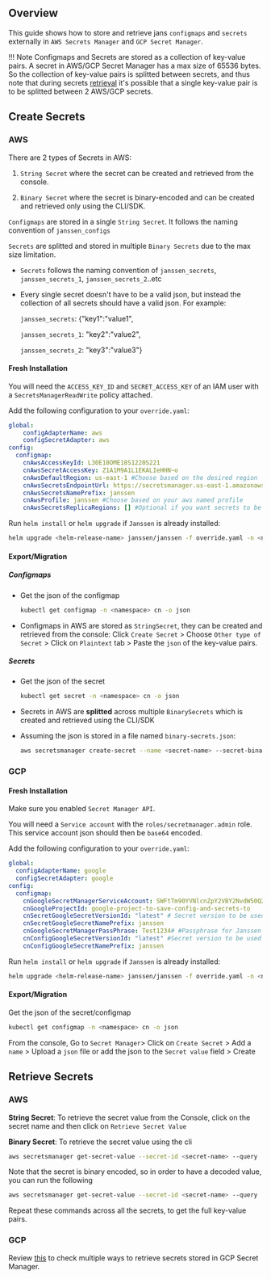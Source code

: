 ## Overview
   This guide shows how to store and retrieve jans `configmaps` and `secrets` externally in `AWS Secrets Manager` and `GCP Secret Manager`.  

!!! Note
    Configmaps and Secrets are stored as a collection of key-value pairs. A secret in AWS/GCP Secret Manager has a max size of 65536 bytes. So the collection of key-value pairs is splitted between secrets, and thus note that during secrets [retrieval](#retrieve-secrets-) it's possible that a single key-value pair is to be splitted between 2 AWS/GCP secrets.

##  Create Secrets

### AWS

There are 2 types of Secrets in AWS:

 1. `String Secret` where the secret can be created and retrieved from the console.

 2. `Binary Secret` where the secret is binary-encoded and can be created and retrieved only using the CLI/SDK.

`Configmaps` are stored in a single `String Secret`. It follows the naming convention of `janssen_configs`

`Secrets` are splitted and stored in multiple `Binary Secrets` due to the max size limitation.

 - `Secrets` follows the naming convention of `janssen_secrets`, `janssen_secrets_1`, `janssen_secrets_2`..etc
 
 - Every single secret doesn't have to be a valid json, but instead the collection of all secrets should have a valid json. For example: 

      `janssen_secrets`: {"key1":"value1",

      `janssen_secrets_1`: "key2":"value2",
      
      `janssen_secrets_2`: "key3":"value3"}




#### Fresh Installation

You will need the `ACCESS_KEY_ID` and `SECRET_ACCESS_KEY` of an IAM user with a `SecretsManagerReadWrite` policy attached.

Add the following configuration to your `override.yaml`:
```yaml
global:
    configAdapterName: aws
    configSecretAdapter: aws 
config:
  configmap:
    cnAwsAccessKeyId: L30E10OME18S1220S221
    cnAwsSecretAccessKey: Z1A1M9A1L1EKALIeHHN~o
    cnAwsDefaultRegion: us-east-1 #Choose based on the desired region
    cnAwsSecretsEndpointUrl: https://secretsmanager.us-east-1.amazonaws.com #Choose based on the desired region
    cnAwsSecretsNamePrefix: janssen
    cnAwsProfile: janssen #Choose based on your aws named profile 
    cnAwsSecretsReplicaRegions: [] #Optional if you want secrets to be replicated. [{"Region": "us-west-1"}, {"Region": "us-west-2"}]
```

Run `helm install` or `helm upgrade` if `Janssen` is already installed:
        
```bash
helm upgrade <helm-release-name> janssen/janssen -f override.yaml -n <namespace>
```

#### Export/Migration

##### Configmaps 
- Get the json of the configmap
  ```bash
  kubectl get configmap -n <namespace> cn -o json 
  ```

- Configmaps in AWS are stored as `StringSecret`, they can be created and retrieved from the console:
  Click `Create Secret` > Choose `Other type of Secret` > Click on `Plaintext` tab > Paste the `json` of the key-value pairs.

##### Secrets
- Get the json of the secret
  ```bash
  kubectl get secret -n <namespace> cn -o json 
  ```

- Secrets in AWS are **splitted** across multiple `BinarySecrets` which is created and retrieved using the CLI/SDK

- Assuming the json is stored in a file named `binary-secrets.json`:
  ```bash
  aws secretsmanager create-secret --name <secret-name> --secret-binary fileb://binary-secrets.json --region <secret-region>
  ```


### GCP 

#### Fresh Installation
Make sure you enabled `Secret Manager API`.

You will need a `Service account` with the `roles/secretmanager.admin` role. This service account json should then be `base64` encoded.

Add the following configuration to your `override.yaml`:
```yaml
global:
  configAdapterName: google
  configSecretAdapter: google 
config:
  configmap:
    cnGoogleSecretManagerServiceAccount: SWFtTm90YVNlcnZpY2VBY2NvdW50Q2hhbmdlTWV0b09uZQo= #base64 encoded service account json
    cnGoogleProjectId: google-project-to-save-config-and-secrets-to
    cnSecretGoogleSecretVersionId: "latest" # Secret version to be used for secret configuration. Defaults to latest and should normally always stay that way. 
    cnSecretGoogleSecretNamePrefix: janssen
    cnGoogleSecretManagerPassPhrase: Test1234# #Passphrase for Janssen secret in Google Secret Manager. Used for encrypting and decrypting data from Google's Secret Manager. 
    cnConfigGoogleSecretVersionId: "latest" #Secret version to be used for configuration. Defaults to latest and should normally always stay that way.
    cnConfigGoogleSecretNamePrefix: janssen
```    

Run `helm install` or `helm upgrade` if `Janssen` is already installed:
        
```bash
helm upgrade <helm-release-name> janssen/janssen -f override.yaml -n <namespace>
```

#### Export/Migration 


Get the json of the secret/configmap
```bash
kubectl get configmap -n <namespace> cn -o json 
```

From the console, Go to `Secret Manager`> Click on `Create Secret` > Add a `name` > Upload a `json` file or add the json to the `Secret value` field > Create


## Retrieve Secrets 
### AWS
**String Secret**: To retrieve the secret value from the Console, click on the secret name and then click on `Retrieve Secret Value`

**Binary Secret**: To retrieve the secret value using the cli
```bash
aws secretsmanager get-secret-value --secret-id <secret-name> --query 'SecretBinary' --output text --region <secret-region>
```

Note that the secret is binary encoded, so in order to have a decoded value, you can run the following
```bash
aws secretsmanager get-secret-value --secret-id <secret-name> --query 'SecretBinary' --output text --region <secret-region> | base64 --decode
```

Repeat these commands across all the secrets, to get the full key-value pairs.

### GCP 

Review [this](https://cloud.google.com/secret-manager/docs/access-secret-version#secretmanager-access-secret-version-console) to check multiple ways to retrieve secrets stored in GCP Secret Manager.
